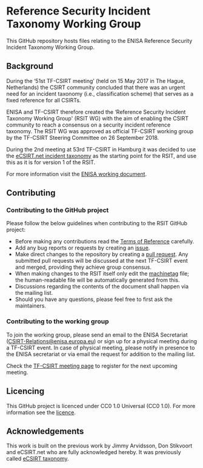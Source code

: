 # Reference Security Incident Taxonomy Working Group
This GitHub repository hosts files relating to the ENISA Reference Security Incident Taxonomy Working Group.

## Background
During the ‘51st TF-CSIRT meeting’ (held on 15 May 2017 in The Hague, Netherlands) the CSIRT community concluded that there was an urgent need for an incident taxonomy (i.e., classification scheme) that serves as a fixed reference for all CSIRTs.

ENISA and TF-CSIRT therefore created the ‘Reference Security Incident Taxonomy Working Group' (RSIT WG) with the aim of enabling the CSIRT community to reach a consensus on a security incident reference taxonomy. The RSIT WG was approved as official TF-CSIRT working group by the TF-CSIRT Steering Committee on 26 September 2018.

During the 2nd meeting at 53rd TF-CSIRT in Hamburg it was decided to use the [eCSIRT.net incident taxonomy](https://www.trusted-introducer.org/Incident-Classification-Taxonomy.pdf) as the starting point for the RSIT, and use this as it is for version 1 of the RSIT.

For more information visit the [ENISA working document](https://www.enisa.europa.eu/publications/reference-incident-classification-taxonomy).

## Contributing

### Contributing to the GitHub project
Please follow the below guidelines when contributing to the RSIT GitHub project:
* Before making any contributions read the [Terms of Reference](Documentation/ToR.md) carefully.
* Add any bug reports or requests by creating an [issue](https://docs.github.com/en/free-pro-team@latest/github/managing-your-work-on-github/creating-an-issue).
* Make direct changes to the repository by creating a [pull request](https://docs.github.com/en/free-pro-team@latest/github/collaborating-with-issues-and-pull-requests/creating-a-pull-request). Any submitted pull requests will be discussed at the next TF-CSIRT event and merged, providing they achieve group consensus.
* When making changes to the RSIT itself only edit the [machinetag](working_copy/machinev1) file; the human-readable file will be automatically generated from this.
* Discussions regarding the contents of the document shall happen via the mailing list.
* Should you have any questions, please feel free to first ask the maintainers.

### Contributing to the working group
To join the working group, please send an email to the ENISA Secretariat ([CSIRT-Relations@enisa.europa.eu](mailto:CSIRT-Relations@enisa.europa.eu)) or sign up for a physical meeting during a TF-CSIRT event. In case of physical meeting, please notify in presence to the ENISA secretariat or via email the request for addition to the mailing list.

Check the [TF-CSIRT meeting page](https://tf-csirt.org/tf-csirt/meetings/) to register for the next upcoming meeting.

## Licencing
This GitHub project is licenced under CC0 1.0 Universal (CC0 1.0). For more information see the [licence](LICENCE).

## Acknowledgements
This work is built on the previous work by Jimmy Arvidsson, Don Stikvoort and eCSIRT.net who are fully acknowledged hereby. It was previously called [eCSIRT taxonomy](https://www.trusted-introducer.org/Incident-Classification-Taxonomy.pdf).

